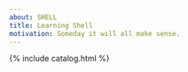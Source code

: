 ```yaml
---
about: SHELL
title: Learning Shell
motivation: Someday it will all make sense.
---
```


{% include catalog.html %}